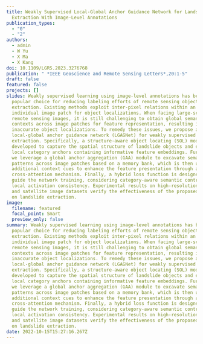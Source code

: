 ```yaml
---
title: Weakly Supervised Local-Global Anchor Guidance Network for Landslide
  Extraction With Image-Level Annotations
publication_types:
  - "0"
  - "2"
authors:
  - admin
  - W Yu
  - X Ma
  - X Kang
doi: 10.1109/LGRS.2023.3276768
publication: " *IEEE Geoscience and Remote Sensing Letters*,20:1-5"
draft: false
featured: false
projects: []
slides: Weakly supervised learning using image-level annotations has become a
  popular choice for reducing labeling efforts of remote sensing object
  extraction. Existing methods exploit inter-pixel relations within an
  individual image patch for object localizations. When facing large-scale
  remote sensing images, it is still challenging to obtain global semantic
  contexts across image patches for feature representation, resulting in
  inaccurate object localizations. To remedy these issues, we propose a
  local-global anchor guidance network (LGAGNet) for weakly supervised landslide
  extraction. Specifically, a structure-aware object locating (SOL) module is
  developed to capture the spatial structure of landslide objects and extract
  local category anchors containing informative feature embeddings. Furthermore,
  we leverage a global anchor aggregation (GAA) module to excavate semantic
  patterns across image patches based on a memory bank, which is then used as
  additional context cues to enhance the feature presentation through a
  cross-attention mechanism. Finally, a hybrid loss function is designed to
  guide the network training, considering category-aware semantic contrasts and
  local activation consistency. Experimental results on high-resolution aerial
  and satellite image datasets verify the effectiveness of the proposed approach
  on landslide extraction.
image:
  filename: featured
  focal_point: Smart
  preview_only: false
summary: Weakly supervised learning using image-level annotations has become a
  popular choice for reducing labeling efforts of remote sensing object
  extraction. Existing methods exploit inter-pixel relations within an
  individual image patch for object localizations. When facing large-scale
  remote sensing images, it is still challenging to obtain global semantic
  contexts across image patches for feature representation, resulting in
  inaccurate object localizations. To remedy these issues, we propose a
  local-global anchor guidance network (LGAGNet) for weakly supervised landslide
  extraction. Specifically, a structure-aware object locating (SOL) module is
  developed to capture the spatial structure of landslide objects and extract
  local category anchors containing informative feature embeddings. Furthermore,
  we leverage a global anchor aggregation (GAA) module to excavate semantic
  patterns across image patches based on a memory bank, which is then used as
  additional context cues to enhance the feature presentation through a
  cross-attention mechanism. Finally, a hybrid loss function is designed to
  guide the network training, considering category-aware semantic contrasts and
  local activation consistency. Experimental results on high-resolution aerial
  and satellite image datasets verify the effectiveness of the proposed approach
  on landslide extraction.
date: 2022-10-15T15:27:16.267Z
---
```

